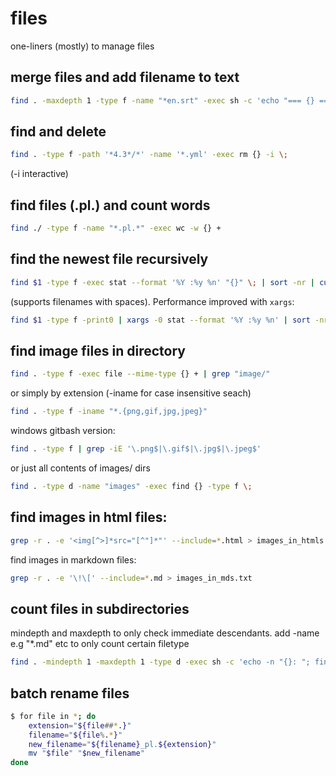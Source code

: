 # files

one-liners (mostly) to manage files

## merge files and add filename to text

```bash
find . -maxdepth 1 -type f -name "*en.srt" -exec sh -c 'echo "=== {} ==="; cat "{}"' \; > combined_files.txt

```

## find and delete
```bash
find . -type f -path '*4.3*/*' -name '*.yml' -exec rm {} -i \;
```
(-i interactive) 

## find files (.pl.) and count words
```bash
find ./ -type f -name "*.pl.*" -exec wc -w {} +
```


## find the newest file recursively


```bash
find $1 -type f -exec stat --format '%Y :%y %n' "{}" \; | sort -nr | cut -d: -f2- | head
```

(supports filenames with spaces).
Performance improved with `xargs`:

```bash
find $1 -type f -print0 | xargs -0 stat --format '%Y :%y %n' | sort -nr | cut -d: -f2- | head
```


## find image files in directory

```bash
find . -type f -exec file --mime-type {} + | grep "image/"
```
or simply by extension (-iname for case insensitive seach)
```bash
find . -type f -iname "*.{png,gif,jpg,jpeg}"
```

windows gitbash version:
```bash
find . -type f | grep -iE '\.png$|\.gif$|\.jpg$|\.jpeg$'
```

or just all contents of images/ dirs
```bash
find . -type d -name "images" -exec find {} -type f \;
```



## find images in html files:

```bash
grep -r . -e '<img[^>]*src="[^"]*"' --include=*.html > images_in_htmls.txt
```

find images in markdown files:
```bash
grep -r . -e '\!\[' --include=*.md > images_in_mds.txt
```

## count files in subdirectories

mindepth and maxdepth to only check immediate descendants. add -name e.g "*.md" etc to only count certain filetype 

```bash
find . -mindepth 1 -maxdepth 1 -type d -exec sh -c 'echo -n "{}: "; find "{}" -type f | wc -l' \;
```

## batch rename files

```bash
$ for file in *; do
    extension="${file##*.}"
    filename="${file%.*}"
    new_filename="${filename}_pl.${extension}"
    mv "$file" "$new_filename"
done
```